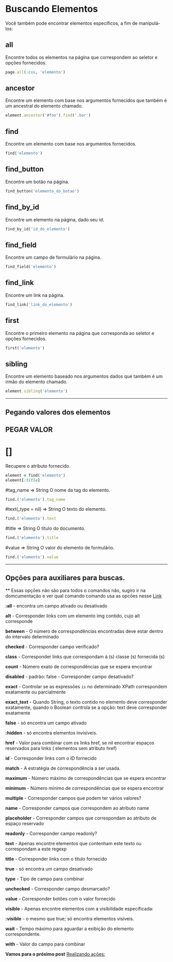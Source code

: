 # Buscando Elementos

Você também pode encontrar elementos específicos, a fim de manipulá-los:

## all

Encontre todos os elementos na página que correspondem ao seletor e opções fornecidos.

```ruby
page.all(:css, 'elemento')
```

## ancestor

Encontre um elemento com base nos argumentos fornecidos que também é um ancestral do elemento chamado.

```ruby
element.ancestor('#foo').find('.bar')
```

## find

Encontre um elemento com base nos argumentos fornecidos.

```ruby
find('elemento')
```

## find_button

Encontre um botão na página.

```ruby
find_button('elemento_do_botao')
```

## find_by_id

Encontre um elemento na página, dado seu id.

```ruby
find_by_id('id_do_elemento')
```

## find_field

Encontre um campo de formulário na página.

```ruby
find_field('elemento')
```

## find_link

Encontre um link na página.

```ruby
find_link('link_do_elemento')
```

## first

Encontre o primeiro elemento na página que corresponda ao seletor e opções fornecidos.

```ruby
first('elemento')
```

## sibling

Encontre um elemento baseado nos argumentos dados que também é um irmão do elemento chamado.

```ruby
element.sibling('elemento')
```

----------------------------------------------------------------------------------------
## Pegando valores dos elementos

## PEGAR VALOR 

# []
Recupere o atributo fornecido.

```ruby
element = find('elemento')
element[:title] 
```

#tag_name ⇒ String
O nome da tag do elemento.

```ruby
find.('elemento').tag_name
```

#text(_type = nil) ⇒ String
O texto do elemento.

```ruby
find.('elemento').text
```

#title ⇒ String
O título do documento.

```ruby
find.('elemento').title
```

#value ⇒ String
O valor do elemento de formulário.

```ruby
find.('elemento').value
```
-----------------------------------------------------------------------------

## Opçōes para auxiliares para buscas.

** Essas opçōes não são para todos o comandos não, sugiro ir na domcumentação e ver qual comando comando usa as opcōes nesse [Link](https://www.rubydoc.info/github/teamcapybara/capybara/master/Capybara/Node/Finders)


**:all** - encontra um campo ativado ou desativado

**alt** - Corresponder links com um elemento img contido, cujo alt corresponde

**between** - O número de correspondências encontradas deve estar dentro do intervalo determinado

**checked** - Corresponder campo verificado?

**class** - Corresponder links que correspondam à (s) classe (s) fornecida (s)

**count** - Número exato de correspondências que se espera encontrar

**disabled** - padrão: false - Corresponder campo desativado?

**exact** - Controlar se as expressões `is` no determinado XPath correspondem exatamente ou parcialmente

**exact_text** - Quando String, o texto contido no elemento deve corresponder exatamente, quando o Boolean controla se a opção: text deve corresponder exatamente

**false** - só encontra um campo ativado

**:hidden** - só encontra elementos invisíveis.

**href** - Valor para combinar com os links href, se nil encontrar espaços reservados para links (<a> elementos sem atributo href)

**id** - Corresponder links com o ID fornecido

**match** - A estratégia de correspondência a ser usada.

**maximum** - Número máximo de correspondências que se espera encontrar

**minimum** - Número mínimo de correspondências que se espera encontrar

**multiple** - Corresponder campos que podem ter vários valores?

**name** - Corresponder campos que correspondem ao atributo name

**placeholder** - Corresponder campos que correspondam ao atributo de espaço reservado

**readonly** - Corresponder campo readonly?

**text** - Apenas encontre elementos que contenham este texto ou correspondam a este regexp

**title** - Corresponder links com o título fornecido

**true** - só encontra um campo desativado

**type** - Tipo de campo para combinar

**unchecked** - Corresponder campo desmarcado?

**value** - Corresponder botões com o valor fornecido

**visible** - Apenas encontre elementos com a visibilidade especificada:

**:visible** - o mesmo que true; só encontra elementos visíveis.

**wait** - Tempo máximo para aguardar a exibição do elemento correspondente.

**with** - Valor do campo para combinar

**Vamos para o próximo post** [Realizando açōes](https://github.com/amaxsilva/Automacao_Ruby/blob/master/tests/Capybara/06-realizando_acoes.md);